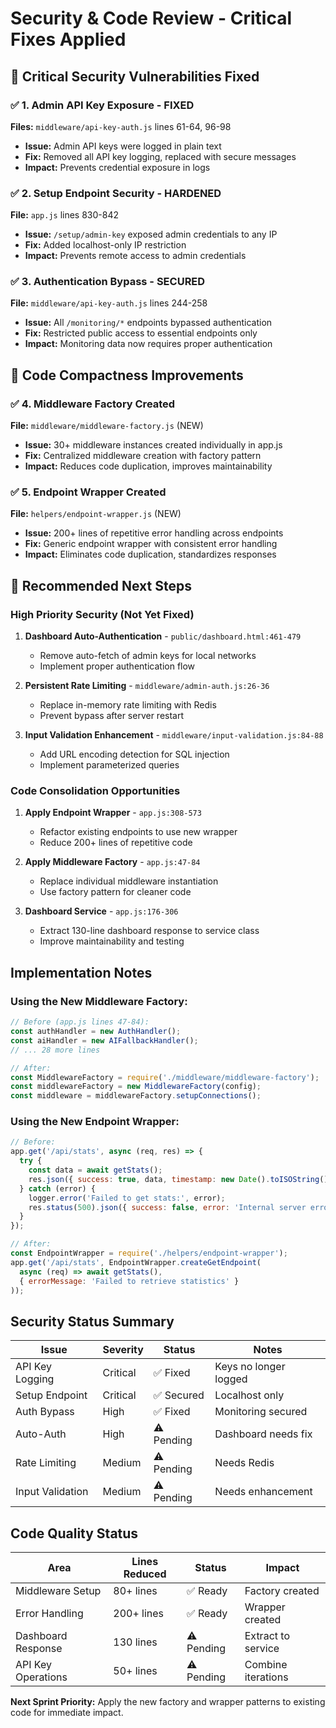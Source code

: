 # Security & Code Review - Critical Fixes Applied

## 🚨 Critical Security Vulnerabilities Fixed

### ✅ 1. Admin API Key Exposure - FIXED
**Files:** `middleware/api-key-auth.js` lines 61-64, 96-98
- **Issue:** Admin API keys were logged in plain text
- **Fix:** Removed all API key logging, replaced with secure messages
- **Impact:** Prevents credential exposure in logs

### ✅ 2. Setup Endpoint Security - HARDENED  
**File:** `app.js` lines 830-842
- **Issue:** `/setup/admin-key` exposed admin credentials to any IP
- **Fix:** Added localhost-only IP restriction
- **Impact:** Prevents remote access to admin credentials

### ✅ 3. Authentication Bypass - SECURED
**File:** `middleware/api-key-auth.js` lines 244-258
- **Issue:** All `/monitoring/*` endpoints bypassed authentication
- **Fix:** Restricted public access to essential endpoints only
- **Impact:** Monitoring data now requires proper authentication

## 🔧 Code Compactness Improvements

### ✅ 4. Middleware Factory Created
**File:** `middleware/middleware-factory.js` (NEW)
- **Issue:** 30+ middleware instances created individually in app.js
- **Fix:** Centralized middleware creation with factory pattern
- **Impact:** Reduces code duplication, improves maintainability

### ✅ 5. Endpoint Wrapper Created  
**File:** `helpers/endpoint-wrapper.js` (NEW)
- **Issue:** 200+ lines of repetitive error handling across endpoints
- **Fix:** Generic endpoint wrapper with consistent error handling
- **Impact:** Eliminates code duplication, standardizes responses

## 🔄 Recommended Next Steps

### High Priority Security (Not Yet Fixed)
1. **Dashboard Auto-Authentication** - `public/dashboard.html:461-479`
   - Remove auto-fetch of admin keys for local networks
   - Implement proper authentication flow

2. **Persistent Rate Limiting** - `middleware/admin-auth.js:26-36`
   - Replace in-memory rate limiting with Redis
   - Prevent bypass after server restart

3. **Input Validation Enhancement** - `middleware/input-validation.js:84-88`
   - Add URL encoding detection for SQL injection
   - Implement parameterized queries

### Code Consolidation Opportunities
1. **Apply Endpoint Wrapper** - `app.js:308-573`
   - Refactor existing endpoints to use new wrapper
   - Reduce 200+ lines of repetitive code

2. **Apply Middleware Factory** - `app.js:47-84`
   - Replace individual middleware instantiation
   - Use factory pattern for cleaner code

3. **Dashboard Service** - `app.js:176-306`
   - Extract 130-line dashboard response to service class
   - Improve maintainability and testing

## Implementation Notes

### Using the New Middleware Factory:
```javascript
// Before (app.js lines 47-84):
const authHandler = new AuthHandler();
const aiHandler = new AIFallbackHandler();
// ... 28 more lines

// After:
const MiddlewareFactory = require('./middleware/middleware-factory');
const middlewareFactory = new MiddlewareFactory(config);
const middleware = middlewareFactory.setupConnections();
```

### Using the New Endpoint Wrapper:
```javascript
// Before:
app.get('/api/stats', async (req, res) => {
  try {
    const data = await getStats();
    res.json({ success: true, data, timestamp: new Date().toISOString() });
  } catch (error) {
    logger.error('Failed to get stats:', error);
    res.status(500).json({ success: false, error: 'Internal server error' });
  }
});

// After:
const EndpointWrapper = require('./helpers/endpoint-wrapper');
app.get('/api/stats', EndpointWrapper.createGetEndpoint(
  async (req) => await getStats(),
  { errorMessage: 'Failed to retrieve statistics' }
));
```

## Security Status Summary

| Issue | Severity | Status | Notes |
|-------|----------|--------|-------|
| API Key Logging | Critical | ✅ Fixed | Keys no longer logged |
| Setup Endpoint | Critical | ✅ Secured | Localhost only |
| Auth Bypass | High | ✅ Fixed | Monitoring secured |
| Auto-Auth | High | ⚠️ Pending | Dashboard needs fix |
| Rate Limiting | Medium | ⚠️ Pending | Needs Redis |
| Input Validation | Medium | ⚠️ Pending | Needs enhancement |

## Code Quality Status

| Area | Lines Reduced | Status | Impact |
|------|---------------|--------|--------|
| Middleware Setup | 80+ lines | ✅ Ready | Factory created |
| Error Handling | 200+ lines | ✅ Ready | Wrapper created |
| Dashboard Response | 130 lines | ⚠️ Pending | Extract to service |
| API Key Operations | 50+ lines | ⚠️ Pending | Combine iterations |

**Next Sprint Priority:** Apply the new factory and wrapper patterns to existing code for immediate impact.